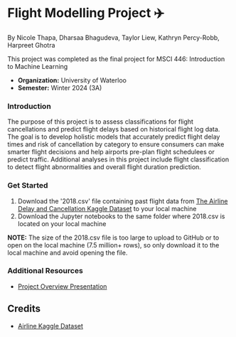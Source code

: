 # Flight Modelling Project ✈️
By Nicole Thapa, Dharsaa Bhagudeva, Taylor Liew, Kathryn Percy-Robb, Harpreet Ghotra

This project was completed as the final project for MSCI 446: Introduction to Machine Learning 

- **Organization:** University of Waterloo  
- **Semester:** Winter 2024 (3A)

### Introduction

The purpose of this project is to assess classifications for flight cancellations and predict flight delays based on historical flight log data. The goal is to develop holistic models that accurately predict flight delay times and risk of cancellation by category to ensure consumers can make smarter flight decisions and help airports pre-plan flight schedulees or predict traffic. Additional analyses in this project include flight classification to detect flight abnormalities and overall flight duration prediction.

### Get Started

1. Download the '2018.csv' file containing past flight data from [The Airline Delay and Cancellation Kaggle Dataset](https://www.kaggle.com/datasets/yuanyuwendymu/airline-delay-and-cancellation-data-2009-2018?select=2018.csv) to your local machine
2. Download the Jupyter notebooks to the same folder where 2018.csv is located on your local machine

**NOTE:** The size of the 2018.csv file is too large to upload to GitHub or to open on the local machine (7.5 million+ rows), so only download it to the local machine and avoid opening the file.

### Additional Resources
- [Project Overview Presentation](https://docs.google.com/presentation/d/1qYAqnZty1S7pilqShmeUSwmCldblMt-khFa1e_lt2hI/edit?usp=sharing) 

## Credits
- [Airline Kaggle Dataset](https://www.kaggle.com/datasets/yuanyuwendymu/airline-delay-and-cancellation-data-2009-2018?select=2018.csv)

